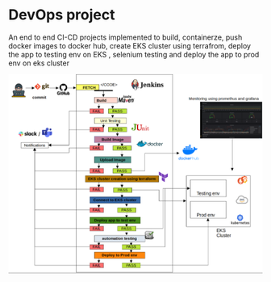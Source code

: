 # DevOps project 
An end to end CI-CD projects implemented to build, containerze, push docker images to docker hub, create EKS cluster using terrafrom, deploy the app to testing env on EKS , selenium testing and deploy the app to prod env on eks cluster




![](https://github.com/praveensirvi1212/medicure-project/blob/master/images/Screenshot%20from%202023-05-15%2023-41-04.png)
